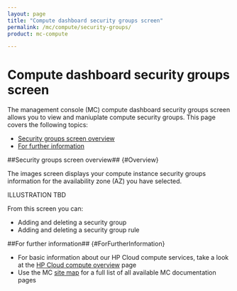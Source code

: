 ```yaml
---
layout: page
title: "Compute dashboard security groups screen"
permalink: /mc/compute/security-groups/
product: mc-compute

---
```

# Compute dashboard security groups screen

The management console (MC) compute dashboard security groups screen allows you to view and maniuplate compute security groups.  This page covers the following topics:

* [Security groups screen overview](#Overview)
* [For further information](#ForFurtherInformation)

##Security groups screen overview## {#Overview}

The images screen displays your compute instance security groups information for the availability zone (AZ) you have selected.

ILLUSTRATION TBD

From this screen you can:

* Adding and deleting a security group
* Adding and deleting a security group rule

##For further information## {#ForFurtherInformation}

* For basic information about our HP Cloud compute services, take a look at the [HP Cloud compute overview](/compute/) page
* Use the MC [site map](/mc/sitemap) for a full list of all available MC documentation pages
